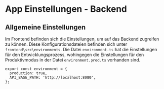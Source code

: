 # App Einstellungen - Backend

## Allgemeine Einstellungen
Im Frontend befinden sich die Einstellungen, um auf das Backend zugreifen zu können. Diese Konfigurationsdateien befinden sich unter `frontend\src\environments`. Die Datei `environment.ts` hat die Einstellungen für den Entwicklungsprozess, wohingegen die Einstellungen für den Produktivmodus in der Datei `environment.prod.ts` vorhanden sind.
```
export const environment = {
  production: true,
  API_BASE_PATH: 'http://localhost:8080',
};
```